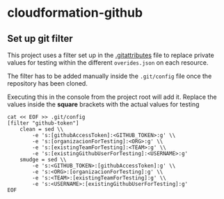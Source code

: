 # cloudformation-github

## Set up git filter

This project uses a filter set up in the [.gitattributes](.gitattributes) file to replace private values for testing within the different `overides.json` on each resource.

The filter has to be added manually inside the `.git/config` file once the repository has been cloned.

Executing this in the console from the project root will add it. Replace the values inside the __square__ brackets with the actual values for testing

```properties
cat << EOF >> .git/config
[filter "github-token"]
	clean = sed \\
		-e 's:[githubAccessToken]:<GITHUB_TOKEN>:g' \\
		-e 's:[organizacionForTesting]:<ORG>:g' \\
		-e 's:[existingTeamForTesting]:<TEAM>:g' \\
		-e 's:[existingGithubUserForTesting]:<USERNAME>:g' 
	smudge = sed \\
		-e 's:<GITHUB_TOKEN>:[githubAccessToken]:g' \\
		-e 's:<ORG>:[organizacionForTesting]:g' \\
		-e 's:<TEAM>:[existingTeamForTesting]:g' \\
		-e 's:<USERNAME>:[existingGithubUserForTesting]:g'
EOF
```
